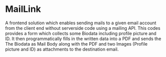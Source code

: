 # MailLink
A frontend solution which enables sending mails to a given email account from the 
client end without serverside code using a mailing API. This codes provides a form which collects some Biodata including profile picture and ID. It then programmatically fills in the written data into a PDF and sends the The Biodata as Mail Body along with the PDF and two Images (Profile picture and ID) as attachments to the destination email.